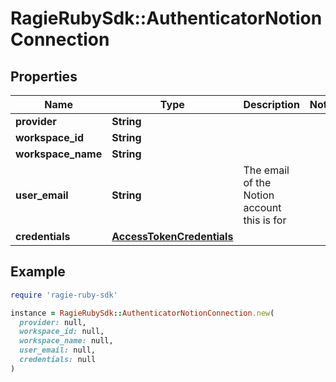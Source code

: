 # RagieRubySdk::AuthenticatorNotionConnection

## Properties

| Name | Type | Description | Notes |
| ---- | ---- | ----------- | ----- |
| **provider** | **String** |  |  |
| **workspace_id** | **String** |  |  |
| **workspace_name** | **String** |  |  |
| **user_email** | **String** | The email of the Notion account this is for |  |
| **credentials** | [**AccessTokenCredentials**](AccessTokenCredentials.md) |  |  |

## Example

```ruby
require 'ragie-ruby-sdk'

instance = RagieRubySdk::AuthenticatorNotionConnection.new(
  provider: null,
  workspace_id: null,
  workspace_name: null,
  user_email: null,
  credentials: null
)
```

